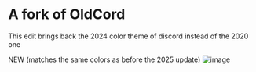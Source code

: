 # A fork of OldCord

This edit brings back the 2024 color theme of discord instead of the 2020 one 

NEW (matches the same colors as before the 2025 update) 
![image](https://github.com/user-attachments/assets/483b34bd-8977-44d4-b38d-c2710455a68c)
